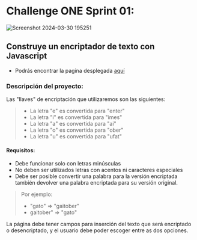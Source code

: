 # Challenge ONE Sprint 01:
![Screenshot 2024-03-30 195251](https://github.com/Angelov12/Encriptador-Oracle-One-G6/assets/124540799/c0eff6e7-c7a6-4974-bce4-0db3bfe1ca4d)

## Construye un encriptador de texto con Javascript 

* Podrás encontrar la pagina desplegada <a href="https://angelov12.github.io/Encriptador-Oracle-One-G6/" target="_blank">aquí</a>



### Descripción del proyecto:

Las "llaves" de encriptación que utilizaremos son las siguientes:

> *  La letra "e" es convertida para "enter"
> *  La letra "i" es convertida para "imes"
> *  La letra "a" es convertida para "ai"
> *  La letra "o" es convertida para "ober"
> *  La letra "u" es convertida para "ufat"

#### Requisitos:

* Debe funcionar solo con letras minúsculas
* No deben ser utilizados letras con acentos ni caracteres especiales
* Debe ser posible convertir una palabra para la versión encriptada también devolver una palabra encriptada para su versión original.
> Por ejemplo: 
> * "gato" => "gaitober"
> *  gaitober" => "gato"

La página debe tener campos para
inserción del texto que será encriptado o desencriptado, y el usuario debe poder escoger entre as dos opciones.


